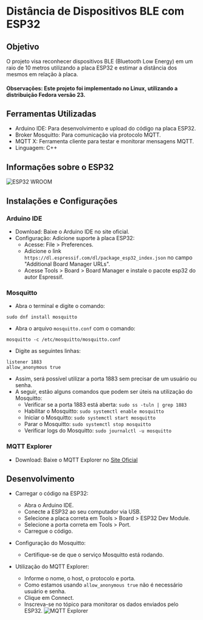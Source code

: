
# Distância de Dispositivos BLE com ESP32

## Objetivo

O projeto visa reconhecer dispositivos BLE (Bluetooth Low Energy) em um raio de 10 metros utilizando a placa ESP32 e estimar a distância dos mesmos em relação à placa.

#### Observações: Este projeto foi implementado no Linux, utilizando a distribuição Fedora versão 23.

## Ferramentas Utilizadas

- Arduino IDE: Para desenvolvimento e upload do código na placa ESP32.
- Broker Mosquitto: Para comunicação via protocolo MQTT.
- MQTT X: Ferramenta cliente para testar e monitorar mensagens MQTT.
- Linguagem: C++

## Informações sobre o ESP32
 ![ESP32 WROOM](https://docs.espressif.com/projects/esp-idf/en/stable/esp32/_images/esp32-devkitC-v4-pinout.png)


## Instalações e Configurações

### Arduino IDE

- Download: Baixe o Arduino IDE no site oficial.
- Configuração: Adicione suporte à placa ESP32:
    - Acesse: File > Preferences.
    - Adicione o link ```https://dl.espressif.com/dl/package_esp32_index.json``` no campo "Additional Board Manager URLs".
    - Acesse Tools > Board > Board Manager e instale o pacote esp32 do autor Espressif.

### Mosquitto
- Abra o terminal e digite o comando:

```
sudo dnf install mosquitto
```
- Abra o arquivo ```mosquitto.conf``` com o comando:
```
mosquitto -c /etc/mosquitto/mosquitto.conf
```
- Digite as seguintes linhas:
```
listener 1883
allow_anonymous true
```
- Assim, será possível utilizar a porta 1883 sem precisar de um usuário ou senha.
- A seguir, estão alguns comandos que podem ser úteis na utilização do Mosquitto:
    - Verificar se a porta 1883 está aberta: ```sudo ss -tuln | grep 1883``` 
    - Habilitar o Mosquitto: ```sudo systemctl enable mosquitto``` 
    - Iniciar o Mosquitto: ```sudo systemctl start mosquitto```
    - Parar o Mosquitto: ```sudo systemctl stop mosquitto``` 
    - Verificar logs do Mosquitto: ```sudo journalctl -u mosquitto```
    
### MQTT Explorer
- Download: Baixe o MQTT Explorer no [Site Oficial](https://mqtt-explorer.com/)

## Desenvolvimento
- Carregar o código na ESP32:
  - Abra o Arduino IDE.
  - Conecte a ESP32 ao seu computador via USB.
  - Selecione a placa correta em Tools > Board > ESP32 Dev Module.
  - Selecione a porta correta em Tools > Port.
  - Carregue o código.

- Configuração do Mosquitto:
  - Certifique-se de que o serviço Mosquitto está rodando.

- Utilização do MQTT Explorer:
  - Informe o nome, o host, o protocolo e porta.
  - Como estamos usando ```allow_anonymous true``` não é necessário usuário e senha.
  - Clique em Connect.
  - Inscreva-se no tópico para monitorar os dados enviados pelo ESP32.
  ![MQTT Explorer]([https://docs.espressif.com/projects/esp-idf/en/stable/esp32/_images/esp32-devkitC-v4-pinout.png](https://energytalk.co.za/uploads/default/original/2X/f/f2fca0206e10bd378f7e4bbcc488debe2f8de814.jpeg))
